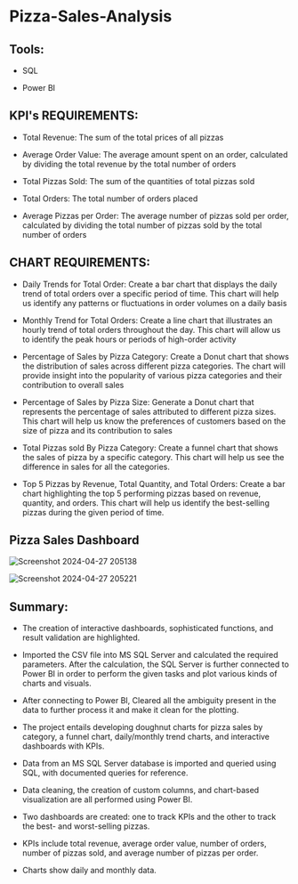 # Pizza-Sales-Analysis

## Tools:

- SQL
  
- Power BI
  
## KPI's REQUIREMENTS:

- Total Revenue: The sum of the total prices of all pizzas
  
- Average Order Value: The average amount spent on an order, calculated by dividing the total revenue by the total number of orders
  
- Total Pizzas Sold: The sum of the quantities of total pizzas sold

- Total Orders: The total number of orders placed

- Average Pizzas per Order: The average number of pizzas sold per order, calculated by dividing the total number of pizzas sold by the total number of orders

## CHART REQUIREMENTS:

- Daily Trends for Total Order: Create a bar chart that displays the daily trend of total orders over a specific period of time. This chart will help us identify any patterns or fluctuations in order volumes on a daily basis

- Monthly Trend for Total Orders: Create a line chart that illustrates an hourly trend of total orders throughout the day. This chart will allow us to identify the peak hours or periods of high-order activity

- Percentage of Sales by Pizza Category: Create a Donut chart that shows the distribution of sales across different pizza categories. The chart will provide insight into the popularity of various pizza categories and their contribution to overall sales

- Percentage of Sales by Pizza Size: Generate a Donut chart that represents the percentage of sales attributed to different pizza sizes. This chart will help us know the preferences of customers based on the size of pizza and its contribution to sales

- Total Pizzas sold By Pizza Category: Create a funnel chart that shows the sales of pizza by a specific category. This chart will help us see the difference in sales for all the categories.

- Top 5 Pizzas by Revenue, Total Quantity, and Total Orders: Create a bar chart highlighting the top 5 performing pizzas based on revenue, quantity, and orders. This chart will help us identify the best-selling pizzas during the given period of time.

## Pizza Sales Dashboard

![Screenshot 2024-04-27 205138](https://github.com/Kapildarwani22/Pizza-Sales-Analysis-/assets/116799321/ce4daabd-d0dc-44da-a0a8-2df25bbed80f)

![Screenshot 2024-04-27 205221](https://github.com/Kapildarwani22/Pizza-Sales-Analysis-/assets/116799321/ced9c345-313e-408f-8a74-1647d67816d2)

  
## Summary:

- The creation of interactive dashboards, sophisticated functions, and result validation are highlighted.

- Imported the CSV file into MS SQL Server and calculated the required parameters. After the calculation, the SQL Server is further connected to Power BI in order to perform the given tasks and plot various kinds of charts and visuals.

- After connecting to Power BI, Cleared all the ambiguity present in the data to further process it and make it clean for the plotting.

- The project entails developing doughnut charts for pizza sales by category, a funnel chart, daily/monthly trend charts, and interactive dashboards with KPIs.

- Data from an MS SQL Server database is imported and queried using SQL, with documented queries for reference.

- Data cleaning, the creation of custom columns, and chart-based visualization are all performed using Power BI.

- Two dashboards are created: one to track KPIs and the other to track the best- and worst-selling pizzas.

- KPIs include total revenue, average order value, number of orders, number of pizzas sold, and average number of pizzas per order.

- Charts show daily and monthly data.

